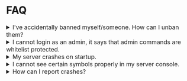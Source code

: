 # FAQ

<details><summary style="font-size:16px">I've accidentally banned myself/someone. How can I unban them?</summary>

<p style="font-size:14px">
If you've banned their IP, for the time being you would need to edit <span class="path-partial">../Pal/Binaries/Win64/PalDefender/</span><span class="file-partial">Config.json</span> file and either reload the config (<span class="var-command">/reloadcfg</span>) or restart the server. If you've banned their account, you would need to remove their UserId from <span class="path-partial">../Pal/Saved/SaveGames/</span><span class="file-partial">banlist.txt</span> and restart the server afterwards.
</p>

</details>



<details><summary style="font-size:16px">I cannot login as an admin, it says that admin commands are whitelist protected.</summary>

<p>
Make sure you have added your IP to <span class="path-partial">../Pal/Binaries/Win64/PalDefender/</span><span class="file-partial">Config.json</span> like this:
</p>
```json
"useAdminWhitelist": true,
"adminIPs": [
    "127.0.0.1",
    "196.128.2.*",
    "123.222.111.122",
    "111.111.111.111",
],
```

<p>
Alternatively, you can set <span class="config-value">useAdminWhitelist</span> to <span class="var-bool">false</span> but that is not recommended, since cheaters are known to have some kind of exploit to obtain admin password.
</p>

</details>



<details><summary style="font-size:16px">My server crashes on startup.</summary>
<ul>
  <li>Ensure PalDefender is the only one mod running - delete all other mods and see if the problem persists.</li>
  <li>Check if PalDefender is on the newest version.</li>
  <li>Check out our <a href="https://discord.gg/paldefender" target="_blank">discord</a> for any announcements.</li>
  <li>Rename `PalDefender` directory in <span class="path">../Pal/Binaries/Win64/</span> and restart the server.</li>
  <li>In certain cases installing <a href="https://learn.microsoft.com/en-us/cpp/windows/latest-supported-vc-redist?view=msvc-170" target="_blank">VC++ redistributable</a> can help.</li>
</ul>

</details>


<details><summary style="font-size:16px">I cannot see certain symbols properly in my server console.</summary>

<p>
Please use Windows Terminal (or any alternative with proper unicode support) instead of default windows console.
</p>

</details>



<details><summary style="font-size:16px">How can I report crashes?</summary>

<p>
Send following files in the <a href="https://github.com/Ultimeit/PalDefender/issues" target="_blank">issue section</a>:
<ul>
  <li><span class="path-partial">.../Pal/Saved/Crashes/&lt;random numbers&gt;/</span><span class="file-partial">CrashContext.runtime-xml</span>
  <li><span class="path-partial">.../Pal/Binaries/Win64/PalDefender/Logs/</span><span class="file-partial">&lt;recent logs&gt;</span>
</ul>
</p>

<p>
Make sure to drop any information you could see or assume that might be the reason. Dont forget the PalDefender version! Any information can be valuable!
</p>

</details>

